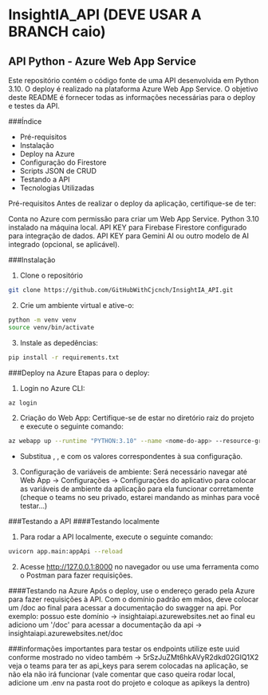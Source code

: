﻿# InsightIA_API (DEVE USAR A BRANCH caio)

## API Python - Azure Web App Service
Este repositório contém o código fonte de uma API desenvolvida em Python 3.10. O deploy é realizado na plataforma Azure Web App Service. O objetivo deste README é fornecer todas as informações necessárias para o deploy e testes da API.

###Índice
- Pré-requisitos
- Instalação
- Deploy na Azure
- Configuração do Firestore
- Scripts JSON de CRUD
- Testando a API
- Tecnologias Utilizadas

Pré-requisitos
Antes de realizar o deploy da aplicação, certifique-se de ter:

Conta no Azure com permissão para criar um Web App Service.
Python 3.10 instalado na máquina local.
API KEY para Firebase Firestore configurado para integração de dados.
API KEY para Gemini AI ou outro modelo de AI integrado (opcional, se aplicável).

###Instalação
1. Clone o repositório
```bash
git clone https://github.com/GitHubWithCjcnch/InsightIA_API.git
```

2. Crie um ambiente virtual e ative-o:
```bash
python -m venv venv
source venv/bin/activate
```

3. Instale as depedências:
```bash
pip install -r requirements.txt
```

###Deploy na Azure
Etapas para o deploy:
1. Login no Azure CLI:
```bash
az login
```

2. Criação do Web App:
Certifique-se de estar no diretório raiz do projeto e execute o seguinte comando:
```bash
az webapp up --runtime "PYTHON:3.10" --name <nome-do-app> --resource-group <grupo-de-recursos> --location <local>
```
- Substitua <nome-do-app>, <grupo-de-recursos>, e <local> com os valores correspondentes à sua configuração.

3. Configuração de variáveis de ambiente:
Será necessário navegar até Web App -> Configurações -> Configurações do aplicativo para colocar as variáveis de ambiente da aplicação para ela funcionar corretamente (cheque o teams no seu privado, estarei mandando as minhas para você testar...)

###Testando a API
####Testando localmente
1. Para rodar a API localmente, execute o seguinte comando:
```bash
uvicorn app.main:appApi --reload
```
2. Acesse http://127.0.0.1:8000 no navegador ou use uma ferramenta como o Postman para fazer requisições.

####Testando na Azure
Após o deploy, use o endereço gerado pela Azure para fazer requisições à API. Com o domínio padrão em mãos, deve colocar um /doc ao final para acessar a documentação do swagger na api. Por exemplo:
possuo este domínio -> insightaiapi.azurewebsites.net
ao final eu adiciono um '/doc' para acessar a documentação da api -> insightaiapi.azurewebsites.net/doc


###informações importantes
para testar os endpoints utilize este uuid conforme mostrado no video também -> 5rSzJuZMt6hkAVyR2dkd02GIQ1X2
veja o teams para ter as api_keys para serem colocadas na aplicação, se não ela não irá funcionar (vale comentar que caso queira rodar local, adicione um .env na pasta root do projeto e coloque as apikeys la dentro)
